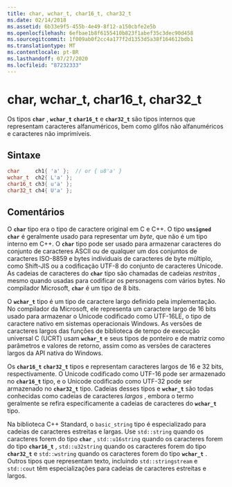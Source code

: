 ```yaml
---
title: char, wchar_t, char16_t, char32_t
ms.date: 02/14/2018
ms.assetid: 6b33e9f5-455b-4e49-8f12-a150cbfe2e5b
ms.openlocfilehash: 6efbae1b8f6155410b823f1abef35c3dec90d458
ms.sourcegitcommit: 1f009ab0f2cc4a177f2d1353d5a38f164612bdb1
ms.translationtype: MT
ms.contentlocale: pt-BR
ms.lasthandoff: 07/27/2020
ms.locfileid: "87232333"
---
```

# <a name="char-wchar_t-char16_t-char32_t"></a>char, wchar_t, char16_t, char32_t

Os tipos **`char`** , **`wchar_t`** **`char16_t`** e **`char32_t`** são tipos internos que representam caracteres alfanuméricos, bem como glifos não alfanuméricos e caracteres não imprimíveis.

## <a name="syntax"></a>Sintaxe

```cpp
char     ch1{ 'a' };  // or { u8'a' }
wchar_t  ch2{ L'a' };
char16_t ch3{ u'a' };
char32_t ch4{ U'a' };
```

## <a name="remarks"></a>Comentários

O **`char`** tipo era o tipo de caractere original em C e C++. O tipo **`unsigned char`** é geralmente usado para representar um *byte*, que não é um tipo interno em C++. O **`char`** tipo pode ser usado para armazenar caracteres do conjunto de caracteres ASCII ou de qualquer um dos conjuntos de caracteres ISO-8859 e bytes individuais de caracteres de byte múltiplo, como Shift-JIS ou a codificação UTF-8 do conjunto de caracteres Unicode. As cadeias de caracteres do **`char`** tipo são chamadas de cadeias *restritas* , mesmo quando usadas para codificar os personagens com vários bytes. No compilador Microsoft, **`char`** é um tipo de 8 bits.

O **`wchar_t`** tipo é um tipo de caractere largo definido pela implementação. No compilador da Microsoft, ele representa um caractere largo de 16 bits usado para armazenar o Unicode codificado como UTF-16LE, o tipo de caractere nativo em sistemas operacionais Windows. As versões de caracteres largos das funções de biblioteca de tempo de execução universal C (UCRT) usam **`wchar_t`** e seus tipos de ponteiro e de matriz como parâmetros e valores de retorno, assim como as versões de caracteres largos da API nativa do Windows.

Os **`char16_t`** **`char32_t`** tipos e representam caracteres largos de 16 e 32 bits, respectivamente. O Unicode codificado como UTF-16 pode ser armazenado no **`char16_t`** tipo, e o Unicode codificado como UTF-32 pode ser armazenado no **`char32_t`** tipo. Cadeias desses tipos e **`wchar_t`** são todas conhecidas como cadeias de caracteres *largos* , embora o termo geralmente se refira especificamente a cadeias de caracteres do **`wchar_t`** tipo.

Na biblioteca C++ Standard, o `basic_string` tipo é especializado para cadeias de caracteres estreitas e largas. Use `std::string` quando os caracteres forem do tipo **`char`** , `std::u16string` quando os caracteres forem do tipo **`char16_t`** , `std::u32string` quando os caracteres forem do tipo **`char32_t`** e `std::wstring` quando os caracteres forem do tipo **`wchar_t`** . Outros tipos que representam texto, incluindo `std::stringstream` e `std::cout` têm especializações para cadeias de caracteres estreitas e largos.
